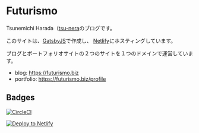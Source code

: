 # Futurismo

Tsunemichi Harada（[tsu-nera](https://twitter.com/tsu_nera）)のブログです。

このサイトは、[GatsbyJS](https://next.gatsbyjs.org/)で作成し、 [Netlify](https://www.netlify.com/)にホスティングしています。

ブログとボートフォリオサイトの２つのサイトを１つのドメインで運営しています。

- blog: https://futurismo.biz
- portfolio: https://futurismo.biz/profile

## Badges

[![CircleCI](https://circleci.com/gh/tsu-nera/futurismo3/tree/master.svg?style=svg)](https://circleci.com/gh/tsu-nera/futurismo3)

[![Deploy to Netlify](https://www.netlify.com/img/deploy/button.svg)](https://app.netlify.com/start/deploy?repository=https://github.com/tsu-nera/futurismo3)
